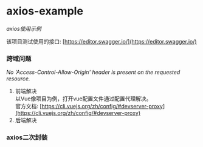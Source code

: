 # axios-example
*axios使用示例*  

该项目测试使用的接口: [https://editor.swagger.io/](https://editor.swagger.io/)

### 跨域问题
*No 'Access-Control-Allow-Origin' header is present on the requested resource.*
1. 前端解决  
以Vue像项目为例，打开vue配置文件通过配置代理解决。  
官方文档: [https://cli.vuejs.org/zh/config/#devserver-proxy](https://cli.vuejs.org/zh/config/#devserver-proxy)
2. 后端解决  

### axios二次封装